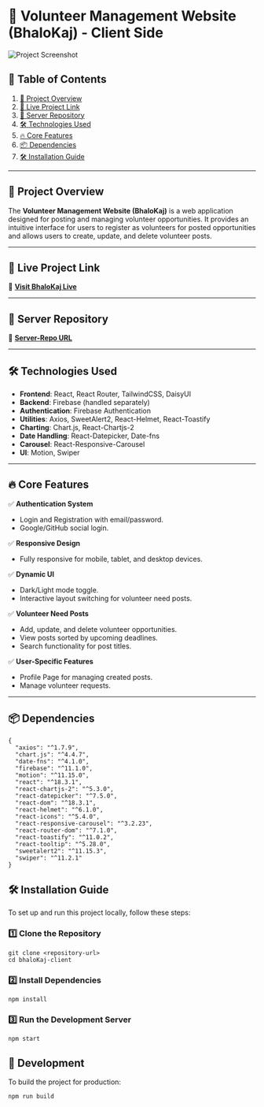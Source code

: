 # 🌟 Volunteer Management Website (BhaloKaj) - Client Side  

![Project Screenshot](https://i.ibb.co.com/LX210phS/Screenshot-2025-02-05-194731.png)  

## 📖 Table of Contents  
1. [📜 Project Overview](#-project-overview)  
2. [🚀 Live Project Link](#-live-project-link)  
3. [🔑 Server Repository](#-server-repository)  
4. [🛠️ Technologies Used](#-technologies-used)  
5. [🔥 Core Features](#-core-features)  
6. [📦 Dependencies](#-dependencies)  
7. [🛠️ Installation Guide](#-installation-guide)  
 

---

## 📜 Project Overview  
The **Volunteer Management Website (BhaloKaj)** is a web application designed for posting and managing volunteer opportunities. It provides an intuitive interface for users to register as volunteers for posted opportunities and allows users to create, update, and delete volunteer posts.  

---

## 🚀 Live Project Link  
🔗 **[Visit BhaloKaj Live](https://bhalokaj-a037f.web.app/)**  

---

## 🔑 Server Repository  
🔗 **[Server-Repo URL](https://github.com/programming-hero-web-course2/b10a11-server-side-Rimaakter1)**  

---

## 🛠️ Technologies Used  
- **Frontend**: React, React Router, TailwindCSS, DaisyUI  
- **Backend**: Firebase (handled separately)  
- **Authentication**: Firebase Authentication  
- **Utilities**: Axios, SweetAlert2, React-Helmet, React-Toastify  
- **Charting**: Chart.js, React-Chartjs-2  
- **Date Handling**: React-Datepicker, Date-fns  
- **Carousel**: React-Responsive-Carousel  
- **UI**: Motion, Swiper  

---

## 🔥 Core Features  
✅ **Authentication System**  
   - Login and Registration with email/password.  
   - Google/GitHub social login.  

✅ **Responsive Design**  
   - Fully responsive for mobile, tablet, and desktop devices.  

✅ **Dynamic UI**  
   - Dark/Light mode toggle.  
   - Interactive layout switching for volunteer need posts.  

✅ **Volunteer Need Posts**  
   - Add, update, and delete volunteer opportunities.  
   - View posts sorted by upcoming deadlines.  
   - Search functionality for post titles.  

✅ **User-Specific Features**  
   - Profile Page for managing created posts.  
   - Manage volunteer requests.  

---

## 📦 Dependencies  

```
{
  "axios": "^1.7.9",
  "chart.js": "^4.4.7",
  "date-fns": "^4.1.0",
  "firebase": "^11.1.0",
  "motion": "^11.15.0",
  "react": "^18.3.1",
  "react-chartjs-2": "^5.3.0",
  "react-datepicker": "^7.5.0",
  "react-dom": "^18.3.1",
  "react-helmet": "^6.1.0",
  "react-icons": "^5.4.0",
  "react-responsive-carousel": "^3.2.23",
  "react-router-dom": "^7.1.0",
  "react-toastify": "^11.0.2",
  "react-tooltip": "^5.28.0",
  "sweetalert2": "^11.15.3",
  "swiper": "^11.2.1"
}
```
## 🛠️ Installation Guide
To set up and run this project locally, follow these steps:

### **1️⃣ Clone the Repository**
```
git clone <repository-url>
cd bhaloKaj-client
```
### **2️⃣ Install Dependencies**
```
npm install
```
### **3️⃣ Run the Development Server**
```
npm start
```
## 🔧 Development
To build the project for production:
```
npm run build
```
